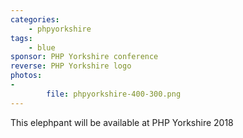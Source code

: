 ```yaml
---
categories:
    - phpyorkshire
tags:
    - blue
sponsor: PHP Yorkshire conference
reverse: PHP Yorkshire logo
photos:
-
        file: phpyorkshire-400-300.png
---
```

This elephpant will be available at PHP Yorkshire 2018
